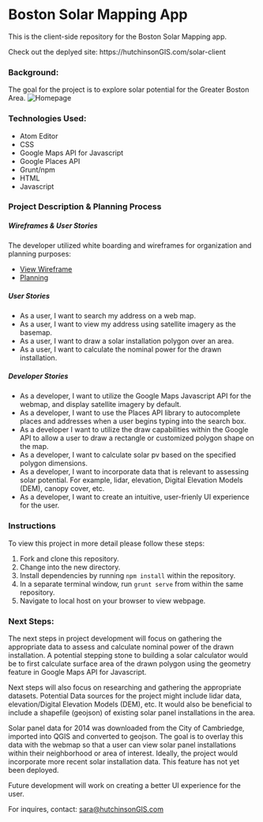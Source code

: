 <h1><b>Boston Solar Mapping App</b></h1>
<p> This is the client-side repository for the Boston Solar Mapping app.
<p>Check out the deplyed site: https://hutchinsonGIS.com/solar-client
</p>
</p>
<h3> Background: </h3>
  <p>The goal for the project is to explore solar potential for the Greater Boston Area.
  <img src="Homepage_Screenshot.png" alt="Homepage">
<h3> Technologies Used: </h3>
<ul>
  <li>Atom Editor</li>
  <li>CSS</li>
  <li>Google Maps API for Javascript</li>
  <li>Google Places API</li>
  <li>Grunt/npm</li>
  <li>HTML</li>
  <li>Javascript</li>
</ul>
<h3> Project Description & Planning Process </h3>
<p>
</p>
<h5> Wireframes & User Stories</h5>
<p> The developer utilized white boarding and wireframes for organization and planning purposes:
<ul>
  <li><a href="https://imgur.com/1wFsMGF">View Wireframe </a></li>
  <li><a href="https://imgur.com/AynBARd">Planning</a></li>
</ul>
<h5>User Stories</h5>
<ul>
  <li>As a user, I want to search my address on a web map.</li>
  <li>As a user, I want to view my address using satellite imagery as the basemap.</li>
  <li>As a user, I want to draw a solar installation polygon over an area.</li>
  <li>As a user, I want to calculate the nominal power for the drawn installation.</li>
</ul>
<h5>Developer Stories</h5>
<ul>
  <li>As a developer, I want to utilize the Google Maps Javascript API for the webmap,
  and display satellite imagery by default.</li>
  <li>As a developer, I want to use the Places API library to autocomplete places and addresses when a user begins typing into the search box.</li>
  <li>As a developer I want to utilize the draw capabilities within the Google API to allow a user to draw a rectangle or customized polygon shape on the map.</li>
  <li>As a developer, I want to calculate solar pv based on the specified polygon dimensions.</li>
  <li>As a developer, I want to incorporate data that is relevant to assessing solar potential. For example, lidar, elevation, Digital Elevation Models (DEM), canopy cover, etc. </li>
  <li>As a developer, I want to create an intuitive, user-frienly UI experience for the user.</li>
</ul>
<h3>Instructions</h3>
<p>To view this project in more detail please follow these steps:
<ol>
  <li>Fork and clone this repository.</li>
  <li>Change into the new directory.</li>
  <li>Install dependencies by running <code>npm install</code> within the repository.</li>
  <li>In a separate terminal window, run <code>grunt serve</code> from within the same repository.</li>
  <li>Navigate to local host on your browser to view webpage.</li>
</ol>
<h3> Next Steps: </h3>
<p>The next steps in project development will focus on gathering the appropriate data to assess and calculate nominal power of the drawn installation. A potential stepping stone to building a solar calculator would be to first calculate surface area of the drawn polygon using the geometry feature in Google Maps API for Javascript. </p>

<p>Next steps will also focus on researching and gathering the appropriate datasets. Potential Data sources for the project might include lidar data, elevation/Digital Elevation Models (DEM), etc. It would also be beneficial to include a shapefile (geojson) of existing solar panel installations in the area.</p>

<p>Solar panel data for 2014 was downloaded from the City of Cambriedge, imported into QGIS and converted to geojson. The goal is to overlay this data with the webmap so that a user can view solar panel installations within their neighborhood or area of interest. Ideally, the project would incorporate more recent solar installation data. This feature has not yet been deployed.</p>

<p>Future development will work on creating a better UI experience for the user.</p>

For inquires, contact: sara@hutchinsonGIS.com
</ul>
